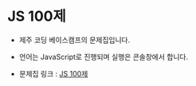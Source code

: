 # JS 100제

-   제주 코딩 베이스캠프의 문제집입니다.

-   언어는 JavaScript로 진행되며 실행은 콘솔창에서 합니다.
-   문제집 링크 : [JS 100제](https://www.notion.so/JS-100-94d97d294dd14c9b911a02c840fa9f2d)
